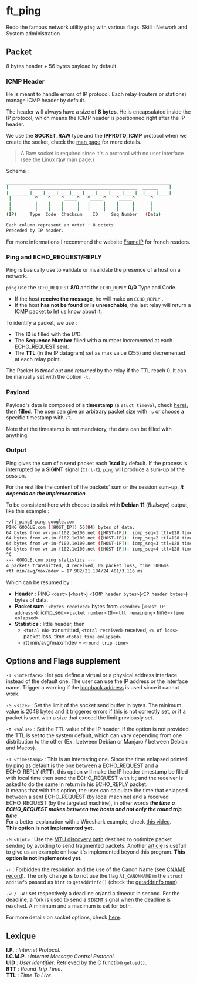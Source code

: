 # ft_ping
Redo the famous network utility `ping` with various flags. Skill : Network and System administration

## Packet

8 bytes header + 56 bytes payload by default.

### ICMP Header

He is meant to handle errors of IP protocol. Each relay (routers or stations) manage ICMP header by default.

The header will always have a size of **8 bytes**. He is encapsulated inside the IP protocol, which means the ICMP header is positionned right after the IP header.

We use the **SOCKET_RAW** type and the **IPPROTO_ICMP** protocol when we create the socket, check the [man page](https://man7.org/linux/man-pages/man2/socket.2.html) for more details.
> A Raw socket is required since it's a protocol with no user interface (see the Linux [raw](https://man7.org/linux/man-pages/man7/raw.7.html) man page.)

Schema :

  ``` bash
_______________________________________________________________
|        _________________________________________  ______    |
|________|____|____|____|____|____|____|____|____|__|____|____|
   |         ^    ^    ^_____^   ^_____^    ^_____^      ^
   |         |    |    |     |   |     |    |     |      |
   |         |    |    |     |   |     |    |     |      |
 (IP)     Type  Code  Checksum    ID     Seq Number   (Data)

  Each column represent an octet : 8 octets
  Preceded by IP header.
  ```

For more informations I recommend the website [FrameIP](https://www.frameip.com/entete-icmp/) for french readers.
  
### Ping and ECHO_REQUEST/REPLY

Ping is basically use to validate or invalidate the presence of a host on a network.
  
`ping` use the `ECHO_REQUEST` **8/0** and the `ECHO_REPLY` **0/0** Type and Code.

- If the host **receive the message**, he will make an `ECHO_REPLY` .
- If the host **has not be found** or **is unreachable**, the last relay will return a ICMP packet to let us know about it.

To identify a packet, we use :
- The **ID** is filled with the _UID_.
- The **Sequence Number** filled with a number incremented at each ECHO_REQUEST sent.
- The **TTL** (in the IP datagram) set as max value (255) and decremented at each relay point.

The Packet is _timed out_ and _returned_ by the relay if the TTL reach 0. It can be manually set with the option `-t`.

### Payload

Payload's data is composed of a **timestamp** (a `stuct timeval`, check [here](https://pubs.opengroup.org/onlinepubs/7908799/xsh/systime.h.html)), then **filled**. The user can give an arbitrary packet size with `-s` or choose a specific timestamp with `-T`.

Note that the timestamp is not mandatory, the data can be filled with anything.


### Output

Ping gives the sum of a send packet each **1scd** by default. If the process is interrupted by a **SIGINT** signal (`Ctrl-C`), `ping` will produce a sum-up of the session.

For the rest like the content of the packets' sum or the session sum-up, ***it depends on the implementation***.

To be consistent here with choose to stick with **Debian 11** (_Bullseye_) output, like this example :

``` bash
~/ft_ping$ ping google.com
PING GOOGLE.com ([HOST_IP]) 56(84) bytes of data.
64 bytes from wr-in-f102.1e100.net ([HOST-IP]): icmp_seq=1 ttl=128 time=18.2 ms
64 bytes from wr-in-f102.1e100.net ([HOST-IP]): icmp_seq=2 ttl=128 time=18.0 ms
64 bytes from wr-in-f102.1e100.net ([HOST-IP]): icmp_seq=3 ttl=128 time=24.2 ms
64 bytes from wr-in-f102.1e100.net ([HOST-IP]): icmp_seq=4 ttl=128 time=24.4 ms
^C
--- GOOGLE.com ping statistics ---
4 packets transmitted, 4 received, 0% packet loss, time 3006ms
rtt min/avg/max/mdev = 17.982/21.184/24.401/3.116 ms
```

Which can be resumed by :

- **Header** : PING `<dest>` (`<host>`) `<ICMP header bytes>`(`<IP header bytes>`) bytes of data.
- **Packet sum** : `<bytes received>` bytes from `<sender>` (`<Host IP address>`): icmp_seq=`<packet number>` ttl=`<ttl remaining>` time=`<time enlapsed>`
- **Statistics** : little header, then
    - `<total nb>` transmitted, `<total received>` received, `<% of loss>` packet loss, time `<total time enlapsed>`
    - rtt min/avg/max/mdev = `<round trip time>`
    
## Options and Flags supplement
    
`-I <interface>` : let you define a virtual or a physical address interface instead of the default one. The user can use the IP address or the interface name. Trigger a warning if the [loopback address](https://www.geeksforgeeks.org/what-is-a-loopback-address/) is used since it cannot work.

`-S <size>` : Set the limit of the socket send buffer in bytes. The minimum value is 2048 bytes and it triggeres errors if this is not correctly set, or if a packet is sent with a size that exceed the limit previously set.

`-t <value>` : Set the TTL value of the IP header. If the option is not provided the TTL is set to the system default, which can vary depending from one distribution to the other (Ex : between Debian or Manjaro / between Debian and Macos).

`-T <timestamp>` : This is an interesting one. Since the time enlapsed printed by ping as default is the one between a ECHO_REQUEST and a ECHO_REPLY (**RTT**), this option will make the IP header timestamp be filled with local time then send the ECHO_REQUEST with it ; and the receiver is asked to do the same in return in his ECHO_REPLY packet.   
It means that with this option, the user can calculate the time that enlapsed between a sent ECHO_REQUEST (by local machine) and a received ECHO_REQUEST (by the targeted machine), in other words ***the time a ECHO_REQUEST makes between two hosts and not only the round trip time***.   
For a better explanation with a Wireshark example, check [this video](https://youtu.be/4EFEdAyxemk).   
**This option is not implemented yet.**

`-M <hint>` : Use the [MTU discovery path](https://www.oreilly.com/library/view/internet-core-protocols/1565925726/ch05s03s04.html) destined to optimize packet sending by avoiding to send fragmented packets. Another [article](https://blog.cloudflare.com/path-mtu-discovery-in-practice/) is usefull to give us an example on how it's implemented beyond this program. **This option is not implemented yet.**

`-n` : Forbidden the resolution and the use of the Canon Name (see [CNAME record](https://en.wikipedia.org/wiki/CNAME_record)). The only change is to not use the flag `AI_CANONNAME` in the `struct addrinfo` passed as `hint` to `getaddrinfo()` (check the [getaddrinfo man](https://man7.org/linux/man-pages/man3/getaddrinfo.3.html)).

`-w / -W` : set respectively a deadline or/and a timeout in second. For the deadline, a fork is used to send a `SIGINT` signal when the deadline is reached. A minimum and a maximum is set for both.

For more details on socket options, check [here](https://man7.org/linux/man-pages/man7/socket.7.html).

## Lexique

**I.P.** : _Internet Protocol_.   
**I.C.M.P.** : _Internet Message Control Protocol_.   
**UID** : _User Identifier_. Retrieved by the C function `getuid()`.   
**RTT** : _Round Trip Time_.   
**TTL** : _Time To Live_.   